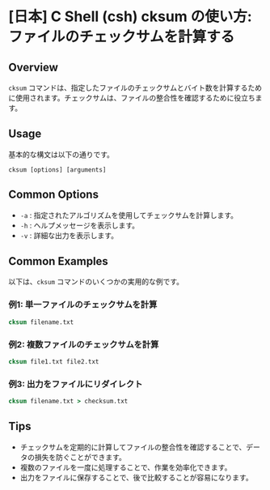 # [日本] C Shell (csh) cksum の使い方: ファイルのチェックサムを計算する

## Overview
`cksum` コマンドは、指定したファイルのチェックサムとバイト数を計算するために使用されます。チェックサムは、ファイルの整合性を確認するために役立ちます。

## Usage
基本的な構文は以下の通りです。

```
cksum [options] [arguments]
```

## Common Options
- `-a` : 指定されたアルゴリズムを使用してチェックサムを計算します。
- `-h` : ヘルプメッセージを表示します。
- `-v` : 詳細な出力を表示します。

## Common Examples
以下は、`cksum` コマンドのいくつかの実用的な例です。

### 例1: 単一ファイルのチェックサムを計算
```csh
cksum filename.txt
```

### 例2: 複数ファイルのチェックサムを計算
```csh
cksum file1.txt file2.txt
```

### 例3: 出力をファイルにリダイレクト
```csh
cksum filename.txt > checksum.txt
```

## Tips
- チェックサムを定期的に計算してファイルの整合性を確認することで、データの損失を防ぐことができます。
- 複数のファイルを一度に処理することで、作業を効率化できます。
- 出力をファイルに保存することで、後で比較することが容易になります。